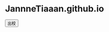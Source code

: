 # JannneTiaaan.github.io

<html>
 <body>
  <input type="button" value="出校"
onclick="location.href=(get_out)" />
  <body>
<html>
